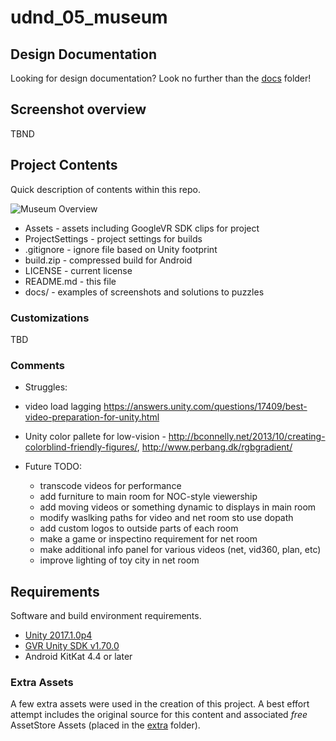 # udnd_05_museum

## Design Documentation
Looking for design documentation? Look no further than the [docs](docs) folder!

## Screenshot overview
TBND

## Project Contents
Quick description of contents within this repo.

![Museum Overview](docs/screen_fullview.jpg)

* Assets - assets including GoogleVR SDK clips for project
* ProjectSettings - project settings for builds
* .gitignore - ignore file based on Unity footprint
* build.zip - compressed build for Android
* LICENSE - current license
* README.md - this file
* docs/ - examples of screenshots and solutions to puzzles

### Customizations
TBD

### Comments
* Struggles:

* video load lagging
https://answers.unity.com/questions/17409/best-video-preparation-for-unity.html
* Unity color pallete for low-vision - http://bconnelly.net/2013/10/creating-colorblind-friendly-figures/, http://www.perbang.dk/rgbgradient/

* Future TODO:
    * transcode videos for performance
    * add furniture to main room for NOC-style viewership
    * add moving videos or something dynamic to displays in main room
    * modify waslking paths for video and net room sto use dopath
    * add custom logos to outside parts of each room
    * make a game or inspectino requirement for net room
    * make additional info panel for various videos (net, vid360, plan, etc)
    * improve lighting of toy city in net room


## Requirements
Software and build environment requirements.

* [Unity 2017.1.0p4](https://unity3d.com/get-unity/download/archive)
* [GVR Unity SDK v1.70.0](https://github.com/googlevr/gvr-unity-sdk/releases/tag/v1.70.0)
* Android KitKat 4.4 or later

### Extra Assets
A few extra assets were used in the creation of this project.  A best effort attempt includes the original source for this content and associated *free* AssetStore Assets (placed in the [extra](Assets/external) folder).
